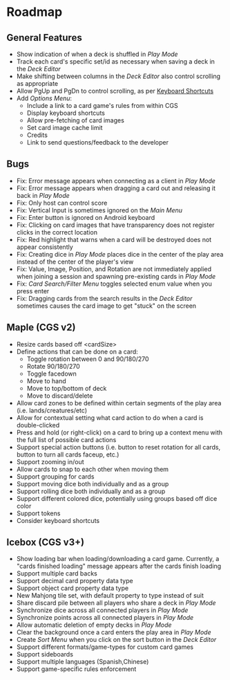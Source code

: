 # Roadmap

## General Features
- Show indication of when a deck is shuffled in *Play Mode*
- Track each card's specific set/id as necessary when saving a deck in the *Deck Editor*
- Make shifting between columns in the *Deck Editor* also control scrolling as appropriate
- Allow PgUp and PgDn to control scrolling, as per [Keyboard Shortcuts](KEYBOARD.md)
- Add *Options Menu*:
  - Include a link to a card game's rules from within CGS
  - Display keyboard shortcuts
  - Allow pre-fetching of card images
  - Set card image cache limit
  - Credits
  - Link to send questions/feedback to the developer

## Bugs
- Fix: Error message appears when connecting as a client in *Play Mode*
- Fix: Error message appears when dragging a card out and releasing it back in *Play Mode*
- Fix: Only host can control score
- Fix: Vertical Input is sometimes ignored on the *Main Menu*
- Fix: Enter button is ignored on Android keyboard
- Fix: Clicking on card images that have transparency does not register clicks in the correct location
- Fix: Red highlight that warns when a card will be destroyed does not appear consistently
- Fix: Creating dice in *Play Mode* places dice in the center of the play area instead of the center of the player's view
- Fix: Value, Image, Position, and Rotation are not immediately applied when joining a session and spawning pre-existing cards in *Play Mode*
- Fix: *Card Search/Filter Menu* toggles selected enum value when you press enter
- Fix: Dragging cards from the search results in the *Deck Editor* sometimes causes the card image to get "stuck" on the screen

## Maple (CGS v2)
- Resize cards based off \<cardSize\>
- Define actions that can be done on a card:
  - Toggle rotation between 0 and 90/180/270
  - Rotate 90/180/270
  - Toggle facedown
  - Move to hand
  - Move to top/bottom of deck
  - Move to discard/delete
- Allow card zones to be defined within certain segments of the play area (i.e. lands/creatures/etc)
- Allow for contextual setting what card action to do when a card is double-clicked
- Press and hold (or right-click) on a card to bring up a context menu with the full list of possible card actions
- Support special action buttons (i.e. button to reset rotation for all cards, button to turn all cards faceup, etc.)
- Support zooming in/out
- Allow cards to snap to each other when moving them
- Support grouping for cards
- Support moving dice both individually and as a group
- Support rolling dice both individually and as a group
- Support different colored dice, potentially using groups based off dice color
- Support tokens
- Consider keyboard shortcuts

## Icebox (CGS v3+)
- Show loading bar when loading/downloading a card game. Currently, a "cards finished loading" message appears after the cards finish loading
- Support multiple card backs
- Support decimal card property data type
- Support object card property data type
- New Mahjong tile set, with default property to type instead of suit
- Share discard pile between all players who share a deck in *Play Mode*
- Synchronize dice across all connected players in *Play Mode*
- Synchronize points across all connected players in *Play Mode*
- Allow automatic deletion of empty decks in *Play Mode*
- Clear the background once a card enters the play area in *Play Mode*
- Create *Sort Menu* when you click on the sort button in the *Deck Editor*
- Support different formats/game-types for custom card games
- Support sideboards
- Support multiple languages (Spanish,Chinese)
- Support game-specific rules enforcement


